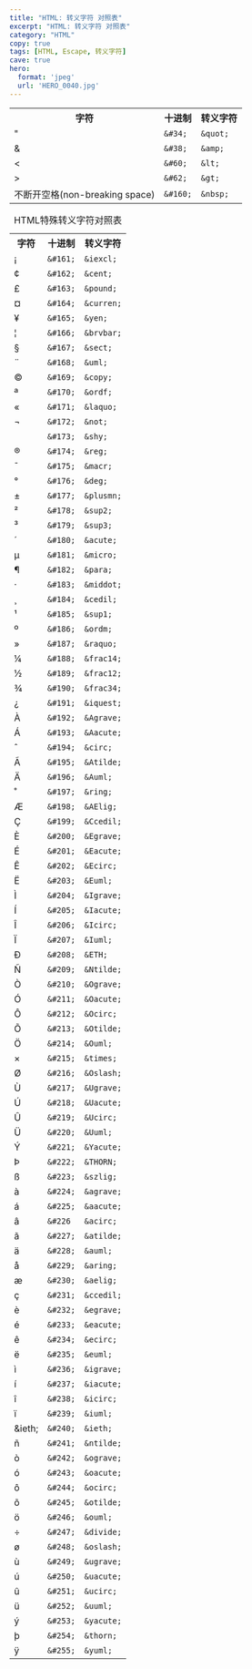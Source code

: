 ```yaml
---
title: "HTML: 转义字符 对照表"
excerpt: "HTML: 转义字符 对照表"
category: "HTML"
copy: true
tags: [HTML, Escape, 转义字符]
cave: true
hero:
  format: 'jpeg'
  url: 'HERO_0040.jpg'
---
```

<table cellspacing="0" cellpadding="0">
    <tr>
        <th>字符</th>
        <th>十进制</th>
        <th>转义字符</th>
    </tr>
    <tr>
        <td>&quot;</td>
        <td><code>&amp;#34;</code></td>
        <td><code>&amp;quot;</code></td>
    </tr>
    <tr>
        <td> &amp;</td>
        <td><code>&amp;#38;</code></td>
        <td><code>&amp;amp;</code></td>
    </tr>
    <tr>
        <td>&lt;</td>
        <td><code>&amp;#60;</code></td>
        <td><code>&amp;lt;</code></td>
    </tr>
    <tr>
        <td>&gt;</td>
        <td><code>&amp;#62;</code></td>
        <td><code>&amp;gt;</code></td>
    </tr>
    <tr>
        <td>不断开空格(non-breaking space)</td>
        <td><code>&amp;#160;</code></td>
        <td><code>&amp;nbsp;</code></td>
    </tr>
</table>

<table cellspacing="5" cellpadding="2">
<caption>HTML特殊转义字符对照表</caption>
<tr>
    <th>字符</th>
    <th>十进制</th>
    <th>转义字符</th>
</tr>
<tr>
    <td>&iexcl;</td>
    <td><code>&amp;#161;</code></td>
    <td><code>&amp;iexcl;</code></td>
</tr>
<tr>
    <td>&cent;</td>
    <td><code>&amp;#162;</code></td>
    <td><code>&amp;cent;</code></td>
</tr>
<tr>
    <td>&pound;</td>
    <td><code>&amp;#163;</code></td>
    <td><code>&amp;pound;</code></td>
</tr>
<tr>
    <td>&curren;</td>
    <td><code>&amp;#164;</code></td>
    <td><code>&amp;curren;</code></td>
</tr>
<tr>
    <td>&yen;</td>
    <td><code>&amp;#165;</code></td>
    <td><code>&amp;yen;</code></td>
</tr>
<tr>
    <td>&brvbar;</td>
    <td><code>&amp;#166;</code></td>
    <td><code>&amp;brvbar;</code></td>
</tr>
<tr>
    <td>&sect;</td>
    <td><code>&amp;#167;</code></td>
    <td><code>&amp;sect;</code></td>
</tr>
<tr>
    <td>&uml;</td>
    <td><code>&amp;#168;</code></td>
    <td><code>&amp;uml;</code></td>
</tr>
<tr>
    <td>&copy;</td>
    <td><code>&amp;#169;</code></td>
    <td><code>&amp;copy;</code></td>
</tr>
<tr>
    <td>&ordf;</td>
    <td><code>&amp;#170;</code></td>
    <td><code>&amp;ordf;</code></td>
</tr>
<tr>
    <td>&laquo;</td>
    <td><code>&amp;#171;</code></td>
    <td><code>&amp;laquo;</code></td>
</tr>
<tr>
    <td>&not;</td>
    <td><code>&amp;#172;</code></td>
    <td><code>&amp;not;</code></td>
</tr>
<tr>
    <td>&shy;</td>
    <td><code>&amp;#173;</code></td>
    <td><code>&amp;shy;</code></td>
</tr>
<tr>
    <td>&reg;</td>
    <td><code>&amp;#174;</code></td>
    <td><code>&amp;reg;</code></td>
</tr>
<tr>
    <td>&macr;</td>
    <td><code>&amp;#175;</code></td>
    <td><code>&amp;macr;</code></td>
</tr>
<tr>
    <td>&deg;</td>
    <td><code>&amp;#176;</code></td>
    <td><code>&amp;deg;</code></td>
</tr>
<tr>
    <td>&plusmn;</td>
    <td><code>&amp;#177;</code></td>
    <td><code>&amp;plusmn;</code></td>
</tr>
<tr>
    <td>&sup2;</td>
    <td><code>&amp;#178;</code></td>
    <td><code>&amp;sup2;</code></td>
</tr>
<tr>
    <td>&sup3;</td>
    <td><code>&amp;#179;</code></td>
    <td><code>&amp;sup3;</code></td>
</tr>
<tr>
    <td>&acute;</td>
    <td><code>&amp;#180;</code></td>
    <td><code>&amp;acute;</code></td>
</tr>
<tr>
    <td>&micro;</td>
    <td><code>&amp;#181;</code></td>
    <td><code>&amp;micro;</code></td>
</tr>
<tr>
    <td>&para;</td>
    <td><code>&amp;#182;</code></td>
    <td><code>&amp;para;</code></td>
</tr>
<tr>
    <td>&middot;</td>
    <td><code>&amp;#183;</code></td>
    <td><code>&amp;middot;</code></td>
</tr>
<tr>
    <td>&cedil;</td>
    <td><code>&amp;#184;</code></td>
    <td><code>&amp;cedil;</code></td>
</tr>
<tr>
    <td>&sup1;</td>
    <td><code>&amp;#185;</code></td>
    <td><code>&amp;sup1;</code></td>
</tr>
<tr>
    <td>&ordm;</td>
    <td><code>&amp;#186;</code></td>
    <td><code>&amp;ordm;</code></td>
</tr>
<tr>
    <td>&raquo;</td>
    <td><code>&amp;#187;</code></td>
    <td><code>&amp;raquo;</code></td>
</tr>
<tr>
    <td>&frac14;</td>
    <td><code>&amp;#188;</code></td>
    <td><code>&amp;frac14;</code></td>
</tr>
<tr>
    <td>&frac12;</td>
    <td><code>&amp;#189;</code></td>
    <td><code>&amp;frac12;</code></td>
</tr>
<tr>
    <td>&frac34;</td>
    <td><code>&amp;#190;</code></td>
    <td><code>&amp;frac34;</code></td>
</tr>
<tr>
    <td>&iquest;</td>
    <td><code>&amp;#191;</code></td>
    <td><code>&amp;iquest;</code></td>
</tr>
<tr>
    <td>&Agrave;</td>
    <td><code>&amp;#192;</code></td>
    <td><code>&amp;Agrave;</code></td>
</tr>
<tr>
    <td>&Aacute;</td>
    <td><code>&amp;#193;</code></td>
    <td><code>&amp;Aacute;</code></td>
</tr>
<tr>
    <td>&circ;</td>
    <td><code>&amp;#194;</code></td>
    <td><code>&amp;circ;</code></td>
</tr>
<tr>
    <td>&Atilde;</td>
    <td><code>&amp;#195;</code></td>
    <td><code>&amp;Atilde;</code></td>
</tr>
<tr>
    <td>&Auml;</td>
    <td><code>&amp;#196;</code></td>
    <td><code>&amp;Auml;</code></td>
</tr>
<tr>
    <td>&ring;</td>
    <td><code>&amp;#197;</code></td>
    <td><code>&amp;ring;</code></td>
</tr>
<tr>
    <td>&AElig;</td>
    <td><code>&amp;#198;</code></td>
    <td><code>&amp;AElig;</code></td>
</tr>
<tr>
    <td>&Ccedil;</td>
    <td><code>&amp;#199;</code></td>
    <td><code>&amp;Ccedil;</code></td>
</tr>
<tr>
    <td>&Egrave;</td>
    <td><code>&amp;#200;</code></td>
    <td><code>&amp;Egrave;</code></td>
</tr>
<tr>
    <td>&Eacute;</td>
    <td><code>&amp;#201;</code></td>
    <td><code>&amp;Eacute;</code></td>
</tr>
<tr>
    <td>&Ecirc;</td>
    <td><code>&amp;#202;</code></td>
    <td><code>&amp;Ecirc;</code></td>
</tr>
<tr>
    <td>&Euml;</td>
    <td><code>&amp;#203;</code></td>
    <td><code>&amp;Euml;</code></td>
</tr>
<tr>
    <td>&Igrave;</td>
    <td><code>&amp;#204;</code></td>
    <td><code>&amp;Igrave;</code></td>
</tr>
<tr>
    <td>&Iacute;</td>
    <td><code>&amp;#205;</code></td>
    <td><code>&amp;Iacute;</code></td>
</tr>
<tr>
    <td>&Icirc;</td>
    <td><code>&amp;#206;</code></td>
    <td><code>&amp;Icirc;</code></td>
</tr>
<tr>
    <td>&Iuml;</td>
    <td><code>&amp;#207;</code></td>
    <td><code>&amp;Iuml;</code></td>
</tr>
<tr>
    <td>&ETH;</td>
    <td><code>&amp;#208;</code></td>
    <td><code>&amp;ETH;</code></td>
</tr>
<tr>
    <td>&Ntilde;</td>
    <td><code>&amp;#209;</code></td>
    <td><code>&amp;Ntilde;</code></td>
</tr>
<tr>
    <td>&Ograve;</td>
    <td><code>&amp;#210;</code></td>
    <td><code>&amp;Ograve;</code></td>
</tr>
<tr>
    <td>&Oacute;</td>
    <td><code>&amp;#211;</code></td>
    <td><code>&amp;Oacute;</code></td>
</tr>
<tr>
    <td>&Ocirc;</td>
    <td><code>&amp;#212;</code></td>
    <td><code>&amp;Ocirc;</code></td>
</tr>
<tr>
    <td>&Otilde;</td>
    <td><code>&amp;#213;</code></td>
    <td><code>&amp;Otilde;</code></td>
</tr>
<tr>
    <td>&Ouml;</td>
    <td><code>&amp;#214;</code></td>
    <td><code>&amp;Ouml;</code></td>
</tr>
<tr>
    <td>&times;</td>
    <td><code>&amp;#215;</code></td>
    <td><code>&amp;times;</code></td>
</tr>
<tr>
    <td>&Oslash;</td>
    <td><code>&amp;#216;</code></td>
    <td><code>&amp;Oslash;</code></td>
</tr>
<tr>
    <td>&Ugrave;</td>
    <td><code>&amp;#217;</code></td>
    <td><code>&amp;Ugrave;</code></td>
</tr>
<tr>
    <td>&Uacute;</td>
    <td><code>&amp;#218;</code></td>
    <td><code>&amp;Uacute;</code></td>
</tr>
<tr>
    <td>&Ucirc;</td>
    <td><code>&amp;#219;</code></td>
    <td><code>&amp;Ucirc;</code></td>
</tr>
<tr>
    <td>&Uuml;</td>
    <td><code>&amp;#220;</code></td>
    <td><code>&amp;Uuml;</code></td>
</tr>
<tr>
    <td>&Yacute;</td>
    <td><code>&amp;#221;</code></td>
    <td><code>&amp;Yacute;</code></td>
</tr>
<tr>
    <td>&THORN;</td>
    <td><code>&amp;#222;</code></td>
    <td><code>&amp;THORN;</code></td>
</tr>
<tr>
    <td>&szlig;</td>
    <td><code>&amp;#223;</code></td>
    <td><code>&amp;szlig;</code></td>
</tr>
<tr>
    <td>&agrave;</td>
    <td><code>&amp;#224;</code></td>
    <td><code>&amp;agrave;</code></td>
</tr>
<tr>
    <td>&aacute;</td>
    <td><code>&amp;#225;</code></td>
    <td><code>&amp;aacute;</code></td>
</tr>
<tr>
    <td>&acirc;</td>
    <td><code>&amp;#226</code></td>
    <td><code>&amp;acirc;</code></td>
</tr>
<tr>
    <td>&atilde;</td>
    <td><code>&amp;#227;</code></td>
    <td><code>&amp;atilde;</code></td>
</tr>
<tr>
    <td>&auml;</td>
    <td><code>&amp;#228;</code></td>
    <td><code>&amp;auml;</code></td>
</tr>
<tr>
    <td>&aring;</td>
    <td><code>&amp;#229;</code></td>
    <td><code>&amp;aring;</code></td>
</tr>
<tr>
    <td>&aelig;</td>
    <td><code>&amp;#230;</code></td>
    <td><code>&amp;aelig;</code></td>
</tr>
<tr>
    <td>&ccedil;</td>
    <td><code>&amp;#231;</code></td>
    <td><code>&amp;ccedil;</code></td>
</tr>
<tr>
    <td>&egrave;</td>
    <td><code>&amp;#232;</code></td>
    <td><code>&amp;egrave;</code></td>
</tr>
<tr>
    <td>&eacute;</td>
    <td><code>&amp;#233;</code></td>
    <td><code>&amp;eacute;</code></td>
</tr>
<tr>
    <td>&ecirc;</td>
    <td><code>&amp;#234;</code></td>
    <td><code>&amp;ecirc;</code></td>
</tr>
<tr>
    <td>&euml;</td>
    <td><code>&amp;#235;</code></td>
    <td><code>&amp;euml;</code></td>
</tr>
<tr>
    <td>&igrave;</td>
    <td><code>&amp;#236;</code></td>
    <td><code>&amp;igrave;</code></td>
</tr>
<tr>
    <td>&iacute;</td>
    <td><code>&amp;#237;</code></td>
    <td><code>&amp;iacute;</code></td>
</tr>
<tr>
    <td>&icirc;</td>
    <td><code>&amp;#238;</code></td>
    <td><code>&amp;icirc;</code></td>
</tr>
<tr>
    <td>&iuml;</td>
    <td><code>&amp;#239;</code></td>
    <td><code>&amp;iuml;</code></td>
</tr>
<tr>
    <td>&ieth;</td>
    <td><code>&amp;#240;</code></td>
    <td><code>&amp;ieth;</code></td>
</tr>
<tr>
    <td>&ntilde;</td>
    <td><code>&amp;#241;</code></td>
    <td><code>&amp;ntilde;</code></td>
</tr>
<tr>
    <td>&ograve;</td>
    <td><code>&amp;#242;</code></td>
    <td><code>&amp;ograve;</code></td>
</tr>
<tr>
    <td>&oacute;</td>
    <td><code>&amp;#243;</code></td>
    <td><code>&amp;oacute;</code></td>
</tr>
<tr>
    <td>&ocirc;</td>
    <td><code>&amp;#244;</code></td>
    <td><code>&amp;ocirc;</code></td>
</tr>
<tr>
    <td>&otilde;</td>
    <td><code>&amp;#245;</code></td>
    <td><code>&amp;otilde;</code></td>
</tr>
<tr>
    <td>&ouml;</td>
    <td><code>&amp;#246;</code></td>
    <td><code>&amp;ouml;</code></td>
</tr>
<tr>
    <td>&divide;</td>
    <td><code>&amp;#247;</code></td>
    <td><code>&amp;divide;</code></td>
</tr>
<tr>
    <td>&oslash;</td>
    <td><code>&amp;#248;</code></td>
    <td><code>&amp;oslash;</code></td>
</tr>
<tr>
    <td>&ugrave;</td>
    <td><code>&amp;#249;</code></td>
    <td><code>&amp;ugrave;</code></td>
</tr>
<tr>
    <td>&uacute;</td>
    <td><code>&amp;#250;</code></td>
    <td><code>&amp;uacute;</code></td>
</tr>
<tr>
    <td>&ucirc;</td>
    <td><code>&amp;#251;</code></td>
    <td><code>&amp;ucirc;</code></td>
</tr>
<tr>
    <td>&uuml;</td>
    <td><code>&amp;#252;</code></td>
    <td><code>&amp;uuml;</code></td>
</tr>
<tr>
    <td>&yacute;</td>
    <td><code>&amp;#253;</code></td>
    <td><code>&amp;yacute;</code></td>
</tr>
<tr>
    <td>&thorn;</td>
    <td><code>&amp;#254;</code></td>
    <td><code>&amp;thorn;</code></td>
</tr>
<tr>
    <td>&yuml;</td>
    <td><code>&amp;#255;</code></td>
    <td><code>&amp;yuml;</code></td>
</tr>
</table>
